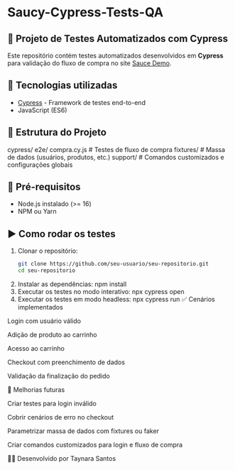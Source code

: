 # Saucy-Cypress-Tests-QA
## 🧪 Projeto de Testes Automatizados com Cypress

Este repositório contém testes automatizados desenvolvidos em **Cypress** para validação do fluxo de compra no site [Sauce Demo](https://www.saucedemo.com/).

## 🚀 Tecnologias utilizadas
- [Cypress](https://www.cypress.io/) - Framework de testes end-to-end
- JavaScript (ES6)

## 📂 Estrutura do Projeto
cypress/
e2e/
compra.cy.js # Testes de fluxo de compra
fixtures/ # Massa de dados (usuários, produtos, etc.)
support/ # Comandos customizados e configurações globais
## 🔧 Pré-requisitos
- Node.js instalado (>= 16)
- NPM ou Yarn

## ▶️ Como rodar os testes
1. Clonar o repositório:
   ```bash
   git clone https://github.com/seu-usuario/seu-repositorio.git
   cd seu-repositorio
2. Instalar as dependências:
npm install
3. Executar os testes no modo interativo:
   npx cypress open
4. Executar os testes em modo headless:
   npx cypress run
✅ Cenários implementados

Login com usuário válido

Adição de produto ao carrinho

Acesso ao carrinho

Checkout com preenchimento de dados

Validação da finalização do pedido

📌 Melhorias futuras

Criar testes para login inválido

Cobrir cenários de erro no checkout

Parametrizar massa de dados com fixtures ou faker

Criar comandos customizados para login e fluxo de compra

👩‍💻 Desenvolvido por Taynara Santos
